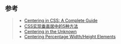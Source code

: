 

## 参考
> - [Centering in CSS: A Complete Guide](https://css-tricks.com/centering-css-complete-guide/)
> - [CSS实现垂直居中的5种方法](https://www.qianduan.net/css-to-achieve-the-vertical-center-of-the-five-kinds-of-methods/)
> - [Centering in the Unknown](https://css-tricks.com/centering-in-the-unknown/)
> - [Centering Percentage Width/Height Elements](https://css-tricks.com/centering-percentage-widthheight-elements/)
